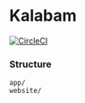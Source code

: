 # Kalabam
[![CircleCI](https://circleci.com/gh/chr-ge/kalabam.svg?style=svg&circle-token=61c56c9b4e9088d7f0b1e2b67d994a7c27df4f29)](https://circleci.com/gh/chr-ge/kalabam)


### Structure
```
app/
website/
```

